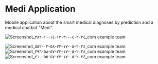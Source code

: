 # Medi Application
Mobile application about the smart medical diagnoses by prediction and a medical chatbot "Medi".



![Screenshot_٢٠٢٤-٠٤-٣٠-١٢-١٤-١٠-٣٨٢_com example team](https://github.com/Mohamed15Ghaly/Medi-Application/assets/116199022/c99f8087-619b-453e-a281-370c1ad4cc97)


![Screenshot_٢٠٢٤-٠٥-١٧-٢٣-٥٨-٠٣-٥٥٢_com example team](https://github.com/Mohamed15Ghaly/Medi-Application/assets/116199022/7479849c-e139-4029-92e4-8bf94eeae05c)
![Screenshot_٢٠٢٤-٠٥-١٧-٢٣-٥٧-٥٨-٣٩٦_com example team](https://github.com/Mohamed15Ghaly/Medi-Application/assets/116199022/ff0f2151-2790-496c-b89f-7659404bba3e)
![Screenshot_٢٠٢٤-٠٥-١٧-٢٣-٥٧-٥٥-٢١٠_com example team](https://github.com/Mohamed15Ghaly/Medi-Application/assets/116199022/6da120b4-0897-42ba-98ea-8e8b431e3c35)
